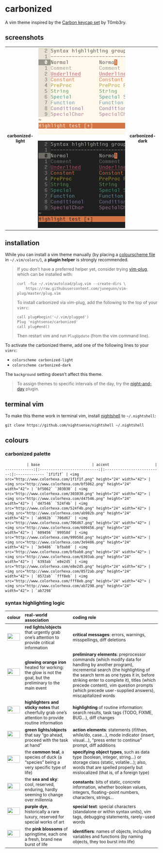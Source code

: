 <h1 id="carbonized">carbonized</h1>

<p>A vim theme inspired by the <a href="https://geekhack.org/index.php?topic=79693.0">Carbon keycap set</a> by T0mb3ry.</p>

<h2 id="screenshots">screenshots</h2>

<table>
<tr></tr><tr><td align="center"><strong>carbonized-<br />light</strong></td>
<td align="center"><img src="/img/screenshot-carbonized-light.png" alt="screenshot of the carbonized-light vim theme" width="288" /> <img src="/img/screenshot-carbonized-dark.png" alt="screenshot of the carbonized-dark vim theme" width="288" /></td>
<td align="center"><strong>carbonized-<br />dark</strong></td></tr>
</table>

<h2 id="installation">installation</h2>

<p>While you can install a vim theme manually (by placing a <a href="https://github.com/nightsense/carbonized/tree/master/colors">colourscheme file</a> in <code class="highlighter-rouge">~/.vim/colors/</code>), a <strong>plugin helper</strong> is strongly recommended.</p>

<blockquote>
  <p>If you don’t have a preferred helper yet, consider trying <a href="https://github.com/junegunn/vim-plug">vim-plug</a>, which can be installed with:</p>

  <div class="highlighter-rouge"><pre class="highlight"><code>curl -fLo ~/.vim/autoload/plug.vim --create-dirs \
    https://raw.githubusercontent.com/junegunn/vim-plug/master/plug.vim
</code></pre>
  </div>

  <p>To install carbonized via vim-plug, add the following to the top of your <code class="highlighter-rouge">vimrc</code>:</p>

  <div class="highlighter-rouge"><pre class="highlight"><code>call plug#begin('~/.vim/plugged')
Plug 'nightsense/carbonized'
call plug#end()
</code></pre>
  </div>

  <p>Then restart vim and run <code class="highlighter-rouge">PlugUpdate</code> (from the vim command line).</p>
</blockquote>

<p>To activate the carbonized theme, add one of the following lines to your <code class="highlighter-rouge">vimrc</code>:</p>

<ul>
  <li><code class="highlighter-rouge">colorscheme carbonized-light</code></li>
  <li><code class="highlighter-rouge">colorscheme carbonized-dark</code></li>
</ul>

<p>The <code class="highlighter-rouge">background</code> setting doesn’t affect this theme.</p>

<blockquote>
  <p>To assign themes to specific intervals of the day, try the <a href="https://github.com/nightsense/night-and-day">night-and-day</a> plugin.</p>
</blockquote>

<h2 id="terminal-vim">terminal vim</h2>

<p>To make this theme work in terminal vim, install <a href="https://github.com/nightsense/nightshell">nightshell</a> to <code class="highlighter-rouge">~/.nightshell</code>:</p>

<div class="highlighter-rouge"><pre class="highlight"><code>git clone https://github.com/nightsense/nightshell ~/.nightshell
</code></pre>
</div>

<h2 id="colours">colours</h2>

<h3 id="carbonized-palette">carbonized palette</h3>

<div class="highlighter-rouge"><pre class="highlight"><code>          | base                        | accent                     | -------------:|:---------------------------:|:--------------------------:|:------------- `1f1f1f` | &lt;img src="http://www.colorhexa.com/1f1f1f.png" height="24" width="42"&gt; |&lt;img src="http://www.colorhexa.com/bf5062.png" height="24" width="42"&gt; | `bf5062` `303030` | &lt;img src="http://www.colorhexa.com/303030.png" height="24" width="42"&gt; |&lt;img src="http://www.colorhexa.com/d47546.png" height="24" width="42"&gt; | `d47546` `524f4b` | &lt;img src="http://www.colorhexa.com/524f4b.png" height="24" width="42"&gt; |&lt;img src="http://www.colorhexa.com/ab982b.png" height="24" width="42"&gt; | `ab982b` `706d67` | &lt;img src="http://www.colorhexa.com/706d67.png" height="24" width="42"&gt; |&lt;img src="http://www.colorhexa.com/609456.png" height="24" width="42"&gt; | `609456` `99958d` | &lt;img src="http://www.colorhexa.com/99958d.png" height="24" width="42"&gt; |&lt;img src="http://www.colorhexa.com/3e9486.png" height="24" width="42"&gt; | `3e9486` `bfbab0` | &lt;img src="http://www.colorhexa.com/bfbab0.png" height="24" width="42"&gt; |&lt;img src="http://www.colorhexa.com/6393ab.png" height="24" width="42"&gt; | `6393ab` `e8e2d5` | &lt;img src="http://www.colorhexa.com/e8e2d5.png" height="24" width="42"&gt; |&lt;img src="http://www.colorhexa.com/8572ab.png" height="24" width="42"&gt; | `8572ab` `fff8eb` | &lt;img src="http://www.colorhexa.com/fff8eb.png" height="24" width="42"&gt; |&lt;img src="http://www.colorhexa.com/ab7298.png" height="24" width="42"&gt; | `ab7298`
</code></pre>
</div>

<h3 id="syntax-highlighting-logic">syntax highlighting logic</h3>

<table>
  <thead>
    <tr>
      <th style="text-align: left">colour</th>
      <th style="text-align: left">real-world association</th>
      <th style="text-align: left">coding role</th>
    </tr>
  </thead>
  <tbody>
    <tr>
      <td style="text-align: left"><img src="http://www.colorhexa.com/bf5062.png" height="24" width="42" /></td>
      <td style="text-align: left"><strong>red lights/objects</strong> that urgently grab one’s attention to provide critical information</td>
      <td style="text-align: left"><strong>critical messages</strong>: errors, warnings, misspellings, diff deletions</td>
    </tr>
    <tr>
      <td style="text-align: left"><img src="http://www.colorhexa.com/d47546.png" height="24" width="42" /> </td>
      <td style="text-align: left"><strong>glowing orange iron</strong> heated for working: the glow is not the goal, but the preliminary to the main event</td>
      <td style="text-align: left"><strong>preliminary elements</strong>: preprocessor commands (which modify data for handling by another program), incremental search (the highlighting of the search term as one types it in, before striking enter to complete it), titles (which precede content), vim question prompts (which precede user-supplied answers), miscapitalized words</td>
    </tr>
    <tr>
      <td style="text-align: left"><img src="http://www.colorhexa.com/ab982b.png" height="24" width="42" /> </td>
      <td style="text-align: left"><strong>highlighters and sticky notes</strong> that cheerfully grab one’s attention to provide routine information</td>
      <td style="text-align: left"><strong>highlighting</strong> of routine information: search results, task tags (TODO, FIXME, BUG…), diff changes</td>
    </tr>
    <tr>
      <td style="text-align: left"><img src="http://www.colorhexa.com/609456.png" height="24" width="42" /> </td>
      <td style="text-align: left"><strong>green lights/objects</strong> that say “go ahead, proceed with the task at hand”</td>
      <td style="text-align: left"><strong>action elements</strong>: statements (if/then, while/do, case…), mode indicator (insert, visual…), “press enter to continue” prompt, diff additions</td>
    </tr>
    <tr>
      <td style="text-align: left"><img src="http://www.colorhexa.com/3e9486.png" height="24" width="42" /> </td>
      <td style="text-align: left">the <strong>common teal</strong>, a species of duck (a “species” being a very specific type of life)</td>
      <td style="text-align: left"><strong>specifying object types</strong>, such as data type (boolean, integer, string…) or storage class (static, volatile…); also, words that are spelled properly but mislocalized (that is, of a foreign type)</td>
    </tr>
    <tr>
      <td style="text-align: left"><img src="http://www.colorhexa.com/6393ab.png" height="24" width="42" /> </td>
      <td style="text-align: left">the <strong>sea and sky</strong>: cool, reserved, enduring, hardly seeming to change over millennia</td>
      <td style="text-align: left"><strong>constants</strong>: bits of static, concrete information, whether boolean values, integers, floating-point numbers, characters, strings…</td>
    </tr>
    <tr>
      <td style="text-align: left"><img src="http://www.colorhexa.com/8572ab.png" height="24" width="42" /> </td>
      <td style="text-align: left"><strong>purple dye</strong>, historically a rare luxury, reserved for special works of art</td>
      <td style="text-align: left"><strong>special text</strong>: special characters (standalone or within syntax units), vim tags, debugging statements, rarely-used words</td>
    </tr>
    <tr>
      <td style="text-align: left"><img src="http://www.colorhexa.com/ab7298.png" height="24" width="42" /> </td>
      <td style="text-align: left">the <strong>pink blossoms</strong> of springtime, each one a fresh, brand new burst of life</td>
      <td style="text-align: left"><strong>identifiers</strong>: names of objects, including variables and functions (by naming objects, they too burst into life)</td>
    </tr>
  </tbody>
</table>
